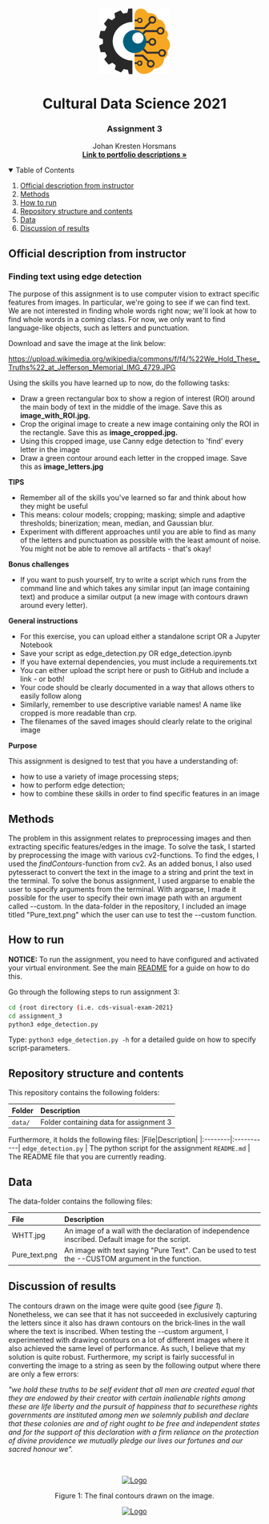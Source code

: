 <!-- PROJECT LOGO -->
<br />
<p align="center">
  <a href="https://github.com/JohanHorsmans/cds-visual-exam-2021">
    <img src="../README_images/computer vision.png" alt="Logo" width="142" height="131">
  </a>
  
  <h1 align="center">Cultural Data Science 2021</h1> 
  <h3 align="center">Assignment 3</h3> 

  <p align="center">
    Johan Kresten Horsmans
    <br />
    <a href="https://github.com/JohanHorsmans/cds-visual-exam-2021.pdf"><strong>Link to portfolio descriptions »</strong></a>
    <br />
  </p>
</p>

<!-- TABLE OF CONTENTS -->
<details open="open">
  <summary>Table of Contents</summary>
  <ol>
    <li><a href="#official-description-from-instructor">Official description from instructor</a></li>
    <li><a href="#methods">Methods</a></li>
    <li><a href="#how-to-run">How to run</a></li>
    <li><a href="#repository-structure-and-contents">Repository structure and contents</a></li>
    <li><a href="#data">Data</a></li>
    <li><a href="#discussion-of-results">Discussion of results</a></li>
  </ol>
</details>

<!-- OFFICIAL DESCRIPTION FROM INSTRUCTOR -->
## Official description from instructor

### Finding text using edge detection

The purpose of this assignment is to use computer vision to extract specific features from images. In particular, we're going to see if we can find text. We are not interested in finding whole words right now; we'll look at how to find whole words in a coming class. For now, we only want to find language-like objects, such as letters and punctuation.

Download and save the image at the link below:

https://upload.wikimedia.org/wikipedia/commons/f/f4/%22We_Hold_These_Truths%22_at_Jefferson_Memorial_IMG_4729.JPG

Using the skills you have learned up to now, do the following tasks:

* Draw a green rectangular box to show a region of interest (ROI) around the main body of text in the middle of the image. Save this as __image_with_ROI.jpg.__
* Crop the original image to create a new image containing only the ROI in the rectangle. Save this as __image_cropped.jpg.__
* Using this cropped image, use Canny edge detection to 'find' every letter in the image
* Draw a green contour around each letter in the cropped image. Save this as __image_letters.jpg__

__TIPS__

* Remember all of the skills you've learned so far and think about how they might be useful
* This means: colour models; cropping; masking; simple and adaptive thresholds; binerization; mean, median, and Gaussian blur.
* Experiment with different approaches until you are able to find as many of the letters and punctuation as possible with the least amount of noise. You might not be able to remove all artifacts - that's okay!

__Bonus challenges__

* If you want to push yourself, try to write a script which runs from the command line and which takes any similar input (an image containing text) and produce a similar output (a new image with contours drawn around every letter).

__General instructions__

* For this exercise, you can upload either a standalone script OR a Jupyter Notebook
* Save your script as edge_detection.py OR edge_detection.ipynb
* If you have external dependencies, you must include a requirements.txt
* You can either upload the script here or push to GitHub and include a link - or both!
* Your code should be clearly documented in a way that allows others to easily follow along
* Similarly, remember to use descriptive variable names! A name like cropped is more readable than crp.
* The filenames of the saved images should clearly relate to the original image

__Purpose__

This assignment is designed to test that you have a understanding of:

* how to use a variety of image processing steps;
* how to perform edge detection;
* how to combine these skills in order to find specific features in an image

<!-- METHODS -->
## Methods

The problem in this assignment relates to preprocessing images and then extracting specific features/edges in the image. To solve the task, I started by preprocessing the image with various cv2-functions. To find the edges, I used the _findContours_-function from cv2. As an added bonus, I also used pytesseract to convert the text in the image to a string and print the text in the terminal. To solve the bonus assignment, I used argparse to enable the user to specify arguments from the terminal. With argparse, I made it possible for the user to specify their own image path with an argument called --custom. In the data-folder in the repository, I included an image titled "Pure_text.png" which the user can use to test the --custom function.

<!-- HOW TO RUN -->
## How to run

__NOTICE:__ To run the assignment, you need to have configured and activated your virtual environment. See the main [README](https://github.com/JohanHorsmans/cds-visual-exam-2021/blob/main/README.md) for a guide on how to do this.

Go through the following steps to run assignment 3:
```bash
cd {root directory (i.e. cds-visual-exam-2021}
cd assignment_3
python3 edge_detection.py
```
Type: ```python3 edge_detection.py -h``` for a detailed guide on how to specify script-parameters. 

<!-- REPOSITORY STRUCTURE AND CONTENTS -->
## Repository structure and contents

This repository contains the following folders:

|Folder|Description|
|:--------|:-----------|
```data/``` | Folder containing data for assignment 3

Furthermore, it holds the following files:
|File|Description|
|:--------|:-----------|
```edge_detection.py``` | The python script for the assignment
```README.md``` | The README file that you are currently reading.

<!-- DATA -->
## Data

The data-folder contains the following files:

|File|Description|
|:--------|:-----------|
WHTT.jpg | An image of a wall with the declaration of independence inscribed. Default image for the script.
Pure_text.png | An image with text saying "Pure Text". Can be used to test the --CUSTOM argument in the function.

<!-- DISCUSSION OF RESULTS -->
## Discussion of results

The contours drawn on the image were quite good (see _figure 1_). Nonetheless, we can see that it has not
succeeded in exclusively capturing the letters since it also has drawn contours on the brick-lines in the wall
where the text is inscribed. When testing the --custom argument, I experimented with drawing contours on
a lot of different images where it also achieved the same level of performance. As such, I believe that my
solution is quite robust. Furthermore, my script is fairly successful in converting the image to a string as
seen by the following output where there are only a few errors:

_"we hold these truths to be self evident that all men are created equal that they are endowed by their creator
with certain inalienable rights among these are life liberty and the pursuit of happiness that to securethese
rights governments are instituted among men we solemnly publish and declare that these colonies are and of
right ought to be free and independent states and for the support of this declaration with a firm reliance on
the protection of divine providence we mutually pledge our lives our fortunes and our sacred honour we"._


<br />
<p align="center">
  <a href="https://github.com/JohanHorsmans/cds-visual-exam-2021">
    <img src="../README_images/image_letters.jpg" alt="Logo">
  </a>

<p align="center">
Figure 1: The final contours drawn on the image.

<br />
<p align="center">
  <a href="https://github.com/JohanHorsmans/cds-visual-exam-2021">
    <img src="../README_images/logo_au.png" alt="Logo" width="300" height="102">
  </a>
